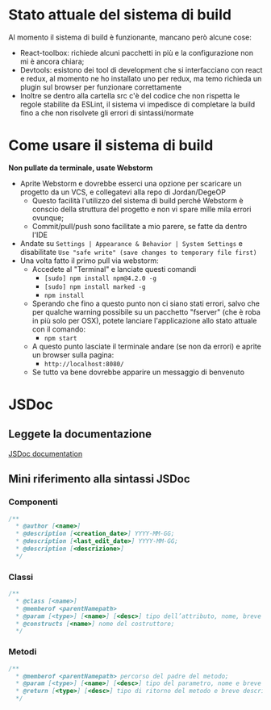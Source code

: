 # Stato attuale del sistema di build
Al momento il sistema di build è funzionante, mancano però alcune cose:
* React-toolbox: richiede alcuni pacchetti in più e la configurazione non mi è ancora chiara;
* Devtools: esistono dei tool di development che si interfacciano con react e redux, al momento ne ho installato uno per redux, ma temo richieda un plugin sul browser per funzionare correttamente
* Inoltre se dentro alla cartella src c'è del codice che non rispetta le regole stabilite da ESLint, il sistema vi impedisce di completare la build fino a che non risolvete gli errori di sintassi/normate
# Come usare il sistema di build
**Non pullate da terminale, usate Webstorm**
* Aprite Webstorm e dovrebbe esserci una opzione per scaricare un progetto da un VCS, e collegatevi alla repo di Jordan/DegeOP
    * Questo facilità l'utilizzo del sistema di build perché Webstorm è conscio della struttura del progetto e non vi spare mille mila errori ovunque;
    * Commit/pull/push sono facilitate a mio parere, se fatte da dentro l'IDE
* Andate su `Settings | Appearance & Behavior | System Settings` e disabilitate `Use "safe write" (save changes to temporary file first)`
* Una volta fatto il primo pull via webstorm:
    * Accedete al "Terminal" e lanciate questi comandi
        * `[sudo] npm install npm@4.2.0 -g`
        * `[sudo] npm install marked -g`
        * `npm install`
    * Sperando che fino a questo punto non ci siano stati errori, salvo che per qualche warning possibile su un pacchetto "fserver" (che è roba in più solo per OSX), potete lanciare l'applicazione allo stato attuale con il comando:
        * `npm start`
    * A questo punto lasciate il terminale andare (se non da errori) e aprite un browser sulla pagina:
        * `http://localhost:8080/`
    * Se tutto va bene dovrebbe apparire un messaggio di benvenuto

# JSDoc
## Leggete la documentazione
[JSDoc documentation](http://usejsdoc.org/about-getting-started.html)
## Mini riferimento alla sintassi JSDoc
### Componenti
```javascript
/**
  * @author [<name>]
  * @description [<creation_date>] YYYY-MM-GG;
  * @description [<last_edit_date>] YYYY-MM-GG;
  * @description [<descrizione>]
  */
```
### Classi
```javascript
/**
  * @class [<name>]
  * @memberof <parentNamepath>
  * @param [<type>] [<name>] [<desc>] tipo dell’attributo, nome, breve descrizione dei membri della classe;
  * @constructs [<name>] nome del costruttore;
  */
```
### Metodi
```javascript
/**
  * @memberof <parentNamepath> percorso del padre del metodo;
  * @param [<type>] [<name>] [<desc>] tipo del parametro, nome e breve descrizione;
  * @return [<type>] [<desc>] tipo di ritorno del metodo e breve descrizione.
  */
```
